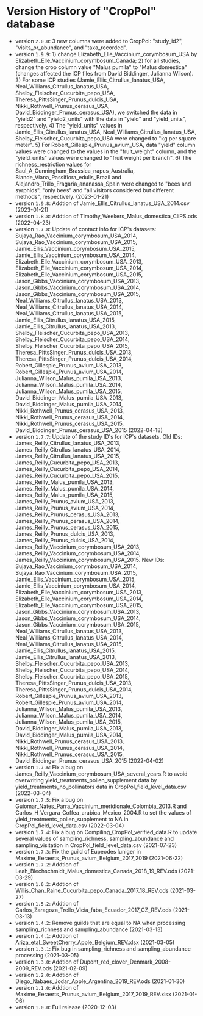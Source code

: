 # Version History of "CropPol" database

* version `2.0.0`: 3 new columns were added to CropPol: "study_id2", "visits_or_abundance", and "taxa_recorded". 
* version `1.9.9`: 1) change Elizabeth_Elle_Vaccinium_corymbosum_USA by Elizabeth_Elle_Vaccinium_corymbosum_Canada; 2) for all studies, change the crop column value "Malus pumila" to "Malus domestica" (changes affected the ICP files from David Biddinger, Julianna Wilson). 3) For some ICP studies (Jamie_Ellis_Citrullus_lanatus_USA, Neal_Williams_Citrullus_lanatus_USA, Shelby_Fleischer_Cucurbita_pepo_USA, Theresa_PittsSinger_Prunus_dulcis_USA, Nikki_Rothwell_Prunus_cerasus_USA, David_Biddinger_Prunus_cerasus_USA), we switched the data in "yield2" and "yield2_units" with the data in "yield" and "yield_units", respectively. 4) The "yield_units" values in Jamie_Ellis_Citrullus_lanatus_USA, Neal_Williams_Citrullus_lanatus_USA, Shelby_Fleischer_Cucurbita_pepo_USA were changed to "kg per square meter". 5) For Robert_Gillespie_Prunus_avium_USA, data "yield" column values were changed to the values in the "fruit_weight" column, and the "yield_units" values were changed to "fruit weight per branch". 6) The richness_restriction values for Saul_A_Cunningham_Brassica_napus_Australia, Blande_Viana_Passiflora_edulis_Brazil and Alejandro_Trillo_Fragaria_ananassa_Spain
were changed to "bees and syrphids", "only bees" and "all visitors considered but different methods", respectively. (2023-01-21)
* version `1.9.8`: Addtion of Jamie_Ellis_Citrullus_lanatus_USA_2014.csv (2023-01-21)
* version `1.8.8`: Addtion of Timothy_Weekers_Malus_domestica_CliPS.ods (2022-04-23)
* version `1.7.8`: Update of contact info for ICP's datasets: Sujaya_Rao_Vaccinium_corymbosum_USA_2014, Sujaya_Rao_Vaccinium_corymbosum_USA_2015, Jamie_Ellis_Vaccinium_corymbosum_USA_2015, Jamie_Ellis_Vaccinium_corymbosum_USA_2014, Elizabeth_Elle_Vaccinium_corymbosum_USA_2013, Elizabeth_Elle_Vaccinium_corymbosum_USA_2014, Elizabeth_Elle_Vaccinium_corymbosum_USA_2015, Jason_Gibbs_Vaccinium_corymbosum_USA_2013, Jason_Gibbs_Vaccinium_corymbosum_USA_2014, Jason_Gibbs_Vaccinium_corymbosum_USA_2015, Neal_Williams_Citrullus_lanatus_USA_2013, Neal_Williams_Citrullus_lanatus_USA_2014, Neal_Williams_Citrullus_lanatus_USA_2015, Jamie_Ellis_Citrullus_lanatus_USA_2015, Jamie_Ellis_Citrullus_lanatus_USA_2013, Shelby_Fleischer_Cucurbita_pepo_USA_2013, Shelby_Fleischer_Cucurbita_pepo_USA_2014, Shelby_Fleischer_Cucurbita_pepo_USA_2015, Theresa_PittsSinger_Prunus_dulcis_USA_2013, Theresa_PittsSinger_Prunus_dulcis_USA_2014, Robert_Gillespie_Prunus_avium_USA_2013, Robert_Gillespie_Prunus_avium_USA_2014, Julianna_Wilson_Malus_pumila_USA_2013, Julianna_Wilson_Malus_pumila_USA_2014, Julianna_Wilson_Malus_pumila_USA_2015, David_Biddinger_Malus_pumila_USA_2013, David_Biddinger_Malus_pumila_USA_2014, Nikki_Rothwell_Prunus_cerasus_USA_2013, Nikki_Rothwell_Prunus_cerasus_USA_2014, Nikki_Rothwell_Prunus_cerasus_USA_2015, David_Biddinger_Prunus_cerasus_USA_2015 (2022-04-18)
* version `1.7.7`: Update of the study ID's for ICP's datasets. Old IDs: James_Reilly_Citrullus_lanatus_USA_2013, James_Reilly_Citrullus_lanatus_USA_2014, James_Reilly_Citrullus_lanatus_USA_2015, James_Reilly_Cucurbita_pepo_USA_2013, James_Reilly_Cucurbita_pepo_USA_2014, James_Reilly_Cucurbita_pepo_USA_2015, James_Reilly_Malus_pumila_USA_2013, James_Reilly_Malus_pumila_USA_2014, James_Reilly_Malus_pumila_USA_2015, James_Reilly_Prunus_avium_USA_2013, James_Reilly_Prunus_avium_USA_2014, James_Reilly_Prunus_cerasus_USA_2013, James_Reilly_Prunus_cerasus_USA_2014, James_Reilly_Prunus_cerasus_USA_2015, James_Reilly_Prunus_dulcis_USA_2013, James_Reilly_Prunus_dulcis_USA_2014, James_Reilly_Vaccinium_corymbosum_USA_2013, James_Reilly_Vaccinium_corymbosum_USA_2014, James_Reilly_Vaccinium_corymbosum_USA_2015.
New IDs: Sujaya_Rao_Vaccinium_corymbosum_USA_2014, Sujaya_Rao_Vaccinium_corymbosum_USA_2015, Jamie_Ellis_Vaccinium_corymbosum_USA_2015, Jamie_Ellis_Vaccinium_corymbosum_USA_2014, Elizabeth_Elle_Vaccinium_corymbosum_USA_2013, Elizabeth_Elle_Vaccinium_corymbosum_USA_2014, Elizabeth_Elle_Vaccinium_corymbosum_USA_2015, Jason_Gibbs_Vaccinium_corymbosum_USA_2013, Jason_Gibbs_Vaccinium_corymbosum_USA_2014, Jason_Gibbs_Vaccinium_corymbosum_USA_2015, Neal_Williams_Citrullus_lanatus_USA_2013, Neal_Williams_Citrullus_lanatus_USA_2014, Neal_Williams_Citrullus_lanatus_USA_2015, Jamie_Ellis_Citrullus_lanatus_USA_2015, Jamie_Ellis_Citrullus_lanatus_USA_2013, Shelby_Fleischer_Cucurbita_pepo_USA_2013, Shelby_Fleischer_Cucurbita_pepo_USA_2014, Shelby_Fleischer_Cucurbita_pepo_USA_2015, Theresa_PittsSinger_Prunus_dulcis_USA_2013, Theresa_PittsSinger_Prunus_dulcis_USA_2014, Robert_Gillespie_Prunus_avium_USA_2013, Robert_Gillespie_Prunus_avium_USA_2014, Julianna_Wilson_Malus_pumila_USA_2013, Julianna_Wilson_Malus_pumila_USA_2014, Julianna_Wilson_Malus_pumila_USA_2015, David_Biddinger_Malus_pumila_USA_2013, David_Biddinger_Malus_pumila_USA_2014, Nikki_Rothwell_Prunus_cerasus_USA_2013, Nikki_Rothwell_Prunus_cerasus_USA_2014, Nikki_Rothwell_Prunus_cerasus_USA_2015, David_Biddinger_Prunus_cerasus_USA_2015 (2022-04-02)
* version `1.7.6`: Fix a bug on James_Reilly_Vaccinium_corymbosum_USA_several_years.R to avoid overwriting yield_treatments_pollen_supplement data by yield_treatments_no_pollinators data in CropPol_field_level_data.csv (2022-03-04)
* version `1.7.5`: Fix a bug on Guiomar_Nates_Parra_Vaccinium_meridionale_Colombia_2013.R and Carlos_H_Vergara_Coffea_arabica_Mexico_2004.R to set the values of yield_treatments_pollen_supplement to NA in CropPol_field_level_data.csv (2022-03-04)
* version `1.7.4`: Fix a bug on Compiling_CropPol_verified_data.R to update several values of sampling_richness, sampling_abundance and sampling_visitation in CropPol_field_level_data.csv (2021-07-23)
* version `1.7.3`: Fix the guild of Eupeodes luniger in Maxime_Eeraerts_Prunus_avium_Belgium_2017_2019 (2021-06-22)
* version `1.7.2`: Addtion of Leah_Blechschmidt_Malus_domestica_Canada_2018_19_REV.ods (2021-03-29)
* version `1.6.2`: Addtion of Willis_Chan_Raine_Cucurbita_pepo_Canada_2017_18_REV.ods (2021-03-27)
* version `1.5.2`: Addtion of Carlos_Zaragoza_Trello_Vicia_faba_Ecuador_2017_CZ_REV.ods (2021-03-13)
* version `1.4.2`: Remove guilds that are equal to NA when processing sampling_richness and sampling_abundance (2021-03-13)
* version `1.4.1`: Addtion of Ariza_etal_SweetCherry_Apple_Belgium_REV.xlsx (2021-03-05)
* version `1.3.1`: Fix bug in sampling_richness and sampling_abundance processing (2021-03-05)
* version `1.3.0`: Addtion of Dupont_red_clover_Denmark_2008-2009_REV.ods (2021-02-09)
* version `1.2.0`: Addtion of Diego_Nabaes_Jodar_Apple_Argentina_2019_REV.ods (2021-01-30)
* version `1.1.0`: Addtion of Maxime_Eeraerts_Prunus_avium_Belgium_2017_2019_REV.xlsx (2021-01-06)
* version `1.0.0`: Full release (2020-12-03)
